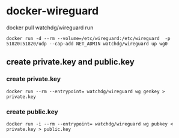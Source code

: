 # docker-wireguard

docker pull watchdg/wireguard
run

````shell
docker run -d --rm --volume=/etc/wireguard:/etc/wireguard  -p 51820:51820/udp --cap-add NET_ADMIN watchdg/wireguard up wg0
````

## create private.key and public.key

### create private.key

````shell
docker run --rm --entrypoint= watchdg/wireguard wg genkey > private.key
````

### create public.key

````shell
docker run -i --rm --entrypoint= watchdg/wireguard wg pubkey < private.key > public.key
````
